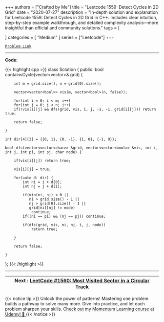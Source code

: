 
+++
authors = ["Crafted by Me"]
title = "Leetcode 1559: Detect Cycles in 2D Grid"
date = "2020-07-27"
description = "In-depth solution and explanation for Leetcode 1559: Detect Cycles in 2D Grid in C++. Includes clear intuition, step-by-step example walkthrough, and detailed complexity analysis—more insightful than official and community solutions."
tags = [
    
]
categories = [
    "Medium"
]
series = ["Leetcode"]
+++



[`Problem Link`](https://leetcode.com/problems/detect-cycles-in-2d-grid/description/)

---

**Code:**

{{< highlight cpp >}}
class Solution {
public:
    bool containsCycle(vector<vector<char>>& grid) {

        int m = grid.size(), n = grid[0].size();
        
        vector<vector<bool>> vis(m, vector<bool>(n, false));
        
        for(int i = 0; i < m; i++) 
        for(int j = 0; j < n; j++) 
        if(!vis[i][j] && dfs(grid, vis, i, j, -1, -1, grid[i][j])) return true;
        
        return false;
        
    }
    
    int dir[4][2] = {{0, 1}, {0, -1}, {1, 0}, {-1, 0}};
    
    bool dfs(vector<vector<char>> &grid, vector<vector<bool>> &vis, int i, int j, int pi, int pj, char node) {
        
        if(vis[i][j]) return true;
        
        vis[i][j] = true;

        for(auto d: dir) {
            int ni = i + d[0];
            int nj = j + d[1];
            
            if(min(ni, nj) < 0 || 
               ni > grid.size() - 1 || 
               nj > grid[0].size() - 1 ||
               grid[ni][nj] != node)
                continue;
            if((ni == pi) && (nj == pj)) continue;
            
            if(dfs(grid, vis, ni, nj, i, j, node))
                return true;
            
        }
        
        return false;
        
    }
    
};
{{< /highlight >}}


---


| Next : [LeetCode #1560: Most Visited Sector in  a Circular Track](grid47.xyz/leetcode_1560) |
| --- |
{{< notice tip >}}
Unlock the power of patterns! Mastering one problem builds a pathway to solve many more. Dive into practice, and let each problem sharpen your skills. [Check out my Momentum Learning course at Udemy! 🚀 ](https://www.udemy.com/course/algorithms-and-data-structures-in-cpp/)
{{< /notice >}}

